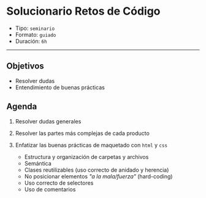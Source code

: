# Solucionario Retos de Código

- Tipo: `seminario`
- Formato: `guiado`
- Duración: `6h`

***

## Objetivos

- Resolver dudas
- Entendimiento de buenas prácticas

## Agenda

1. Resolver dudas generales

2. Resolver las partes más complejas de cada producto

3. Enfatizar las buenas prácticas de maquetado con `html` y `css`

   * Estructura y organización de carpetas y archivos
   * Semántica
   * Clases reutilizables (uso correcto de anidado y herencia)
   * No posicionar elementos _"a la mala/fuerza"_ (hard-coding)
   * Uso correcto de selectores
   * Uso de comentarios
